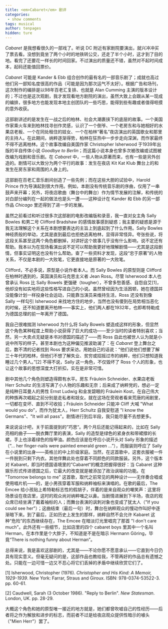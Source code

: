 ```yaml
---
title: <em>Cabaret</em> 剧评
categories:
 - show comments
tags: musical
author: tenpages
hidden: ture
---
```


*Cabaret* 是我想看很久的一部戏了。听说 DC 附近有家剧院要演出，就兴冲冲买了票去看。没想到竟坐了两个小时的地铁转公交，还走了半个小时，这才到了目的地。看完了还要花一样长的时间回家。不过演出的质量还不错，虽然对不起时间成本，起码还能值回票价。

<!--more-->

*Cabaret* 可能是 Kander & Ebb 组合创作的最有名的一部音乐剧了；成就也高过他们另一部知名度很高的作品（可能是因为那次运气不太好）。根据广告和场刊，这次制作的编排是以98年百老汇复排、也就是 Alan Cumming 主演的版本设计的；不过也是这次观剧，我才发现看地方剧院的演出，虽然大致上会跟从某一现成的编排，很多地方也能发现本地主创团队的一些巧思，能得到些有趣或者值得咂摸的意外收获。

这部剧讲述的是发生在一战之后的柏林、社会大潮裹挟下的底层的故事。一个美国作家乘火车来到柏林找寻创作灵感，认识了一个倒爷、一个老房东和与她相好的水果店老板、一个在同处租住的妓女、一个在柏林“著名”夜店演出的英国歌女和那里的主持人。在此期间，纳粹逐渐得势，柏林在狂热中一步步走向深渊，而作家最终不得不逃离柏林。这个故事改编自美国作家 Christopher Isherwood 于1939年出版的半自传体小说 *Goodbye to Berlin*；而这篇小说本身也曾多次被改编或试图被改编为戏剧和音乐剧。在 *Cabaret* 中，一些人物从原著而来，也有一些是另外创造的。剧情可以大致分为两个平行的故事：发生在夜店 Kit Kat Klub 舞台上的和发生在房东家和周围的人身上的。

这部剧在百老汇音乐剧间创造了一些先例；而在这些大胆的试验中，Harold Prince 作为导演起到很大作用。例如，本剧没有传统音乐剧的序曲，仅用了一串鼓声来开幕；另外，将夜店歌曲（舞台中的舞台）作为情节发展的注解，和传统的对白部分编列在一起的做法也是头一遭——这种设计在 Kander 和 Ebb 的另一部作品 *Chicago* 里还得到了进一步的发展。

虽然之前看过和听过很多次这部剧的电影改编版和录音，我一直对女主角 Sally Bowles 和男二号 Clifford Bradshaw 的感情故事感到疑惑；我主要的疑惑是源于我无法理解这个关系在本剧想要表达的主旨上到底起到了什么作用。Sally Bowles 神经质般的举动，尤其是直到最后也拒绝逃离柏林，显得非常怪异。夸张些说，将这段关系甚至这两个角色都删掉，对讲好这个故事几乎没有什么影响，说不定还有帮助。我本以为在现场看演出说不定可以帮助我更好地理解剧情——尤其是这段剧情，但事实证明这也没有什么帮助。查了一些资料才发现，这段“忠于原著”的人物关系，不仅是本剧的一大败笔，它更直接地是原著的一大败笔。

Clifford，不必多说，原型是小说作者本人。而 Sally Bowles 的原型则是 Clifford 在柏林时遇到的，英国演员和马克思主义者 Jean Ross。尽管 Isherwood 本人也曾承认 Ross 比 Sally Bowels 更强硬（tougher），不曾多愁善感、自怨自艾[1]，他却没有如实地将这些性格写进自己的小说。虽然曾经因为生活困顿，她在德国并没能像计划一样投身社会运动，只能靠当演员来维持生活，Ross 还没有到像 Sally 一样勾引 Isherwood 来找地方住的地步，当然也没有傻到在局势相当恶化的时候，还不知道要离开柏林——事实上，他们两人都在1932年，也即希特勒成为德国总理的前一年离开了德国。

我自己很难揣测 Isherwood 为什么将 Sally Bowels 塑造成这样的形象，但显然这个角色某种程度上帮助小说获得了巨大的成功——至少当时的读者特别喜欢；当然，另一大卖点无疑是本书对德国的描述了——而 Ross 自此也被世人认为就是小说中所写的样子。甚至本剧也为这种偏见推波助澜了：在 *Cabaret* 登上舞台之后，数不清的记者找到 Ross 要求采访。用她自己的话说：“他们说他们想要了解三十年代的柏林，但他们不想了解失业、贫穷或招摇过市的纳粹，他们只想知道我睡过几个男人。”[2] 不得不说，Sally 这一角色，不仅毁坏了 Ross 个人的形象，也让这个故事的思想深度大打折扣，实在是非常可惜。

剧中其他几个角色则塑造得颇有水平。房东 Fräulein Schneider、水果店老板 Herr Schultz 的生活写满了小人物的乐趣和无奈；后来成了纳粹党的，想必一定是纯种日耳曼人的男性 Ernst Ludwig 和金发碧眼的 Fräulein Kost，在自己伟大的种族再次崛起之前分别是走私者和妓女。就在这场在旁观者看来荒唐的闹剧里，一切都在变坏、直到不可收拾；Fräulein Schneider 只能冲 Cliff 大喊 "What would you do"，而作为犹太人，Herr Schultz 自我安慰道 "I know the Germans"、"It will all pass"。剧情进行到后半段，我只能尽量不去想更多。

来说说设计吧，关于前面提到的”巧思“。两个月后还能记得起来的，比如在 Sally 亮相的曲子——脱衣舞厅里的表演，Sally 的造型是绿色的紧身衣和带裙撑的长裙，手上也涂着绿色的指甲油。颜色应该是在呼应小说开头对 Sally 形象的描述（“... her finger-nails were painted emerald green ...”），而服装则呼应了 Sally 在小说里的出身——英格兰的中上阶级家庭。当然，在这首歌中，这套衣服被一件一件脱到只剩下内衣。其他伴舞此处也穿着不同颜色的同款服装。另外，这个版本对 Kabaret，即当时德国语境里的”Cabaret“的概念把握得很好：当 Cabaret 这种娱乐形式传进德国之后，它最大的改变就是被添加了政治讽喻的功能。在 "Tomorrow belongs to me" 这首歌，取代之前常见的两种设计——无伴奏合唱或使用唱片机——的，是小男孩穿着军服和纳粹袖标来演唱的。在歌的最后，The Emcee 给小孩贴上希特勒标志性的假胡子，伴着的是来自观众的嘲笑声：这里将场景设在夜店里，这时的观众尚对纳粹嗤之以鼻。当剧情进展到下半场，夜店的观众席已经坐满了戴着袖标的人；而舞台表演的讽刺对象也变成了犹太人（"If you could see her"）；这曲结束（最后一句）时，舞台在纳粹观众的慢动作叫好中逐渐暗下来。到了最后，正如历史上发生的那样，纳粹自然不会允许 Kabaret 这种“危险”的东西继续存在，The Emcee 在暗淡灯光里唱完了那首 "I don't care much"。此外还有一些细节，比如店里的四个 cabaret boys 里其中一个名叫 Herman，在本作里是个大胖子，不知道是不是在暗示 Hermann Göring，毕竟“There is nothing funny about Herman”。

总得来说，我是喜欢这部剧的，尤其是——不论你愿不愿意承认——它直到今日仍具有现实意义。但毫无疑问的是，这部作品也教给我，不管再好的作品总有遗憾之处。只能在一边可惜一边又不忍心将它们丢掉的矛盾中继续欣赏它们了。

[1] Isherwood, Christopher (1976). *Christopher and His Kind: A Memoir, 1929-1939*. New York: Farrar, Straus and Giroux. ISBN: 978-0374-53522-3. pp. 60-61.

[2] Caudwell, Sarah (3 October 1986). "Reply to Berlin". *New Statesman*. London, UK. pp. 28-29.

大概这个角色和她的原型唯一接近的地方就是，她们都曾吹嘘自己的性经历——后者将之作为解放和进步的标志，而前者不过是给夜店观众提供性暗示的噱头（"Mien Herr"）罢了。